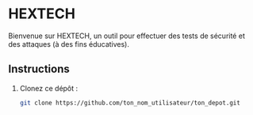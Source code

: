 # HEXTECH

Bienvenue sur HEXTECH, un outil pour effectuer des tests de sécurité et des attaques (à des fins éducatives).

## Instructions

1. Clonez ce dépôt :
   ```bash
   git clone https://github.com/ton_nom_utilisateur/ton_depot.git

